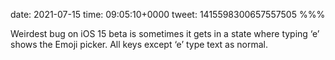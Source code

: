 date: 2021-07-15
time: 09:05:10+0000
tweet: 1415598300657557505
%%%

Weirdest bug on iOS 15 beta is sometimes it gets in a state where typing ‘e’ shows the Emoji picker. All keys except ‘e’ type text as normal.
